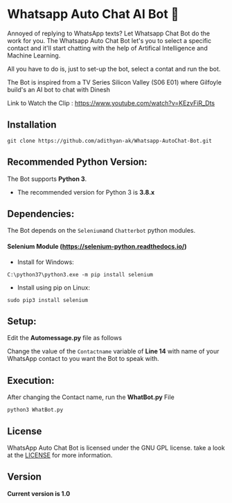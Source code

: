 # Whatsapp Auto Chat AI Bot :robot:

Annoyed of replying to WhatsApp texts? Let Whatsapp Chat Bot do the work for you. The Whatsapp Auto Chat Bot let's you to select a specific contact and it'll start chatting with the help of Artifical Intelligence and Machine Learning.

All you have to do is, just to set-up the bot, select a contat and run the bot.

The Bot is inspired from a TV Series Silicon Valley (S06 E01) where Gilfoyle build's an AI bot to chat with Dinesh

Link to Watch the Clip : https://www.youtube.com/watch?v=KEzvFiR_Dts

## Installation

```
git clone https://github.com/adithyan-ak/Whatsapp-AutoChat-Bot.git
```

## Recommended Python Version:

The Bot supports **Python 3**.

* The recommended version for Python 3 is **3.8.x**

## Dependencies:

The Bot depends on the `Selenium`and `Chatterbot` python modules.

#### Selenium Module (https://selenium-python.readthedocs.io/)

- Install for Windows:
```
C:\python37\python3.exe -m pip install selenium
```

- Install using pip on Linux:
```
sudo pip3 install selenium
```
## Setup:

Edit the **Automessage.py** file as follows

Change the value of the ```Contactname``` variable of **Line 14** with name of your WhatsApp contact to you want the Bot to speak with.

## Execution:

After changing the Contact name, run the **WhatBot.py** File
```
python3 WhatBot.py
```

## License

WhatsApp Auto Chat Bot is licensed under the GNU GPL license. take a look at the [LICENSE](https://github.com/adithyan-ak/AndroidMessageBot/blob/master/LICENSE) for more information.


## Version
**Current version is 1.0**

